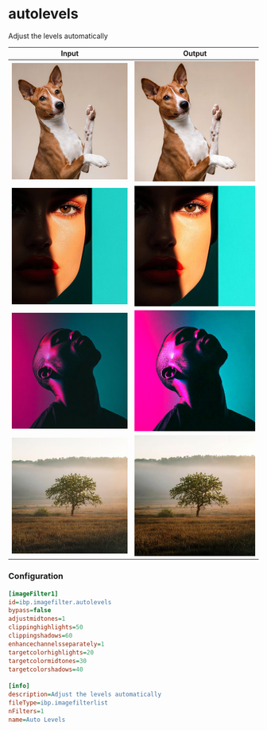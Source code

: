 # autolevels

Adjust the levels automatically

| Input | Output |
|--------|--------|
| ![dog](../assets/img_in/dog.jpg) | ![dog_autolevels](../assets/img_out/dog_autolevels.jpg) |
| ![female](../assets/img_in/female.jpg) | ![female_autolevels](../assets/img_out/female_autolevels.jpg) |
| ![male](../assets/img_in/male.jpg) | ![male_autolevels](../assets/img_out/male_autolevels.jpg) |
| ![tree](../assets/img_in/tree.jpg) | ![tree_autolevels](../assets/img_out/tree_autolevels.jpg) |

### Configuration

```ini
[imageFilter1]
id=ibp.imagefilter.autolevels
bypass=false
adjustmidtones=1
clippinghighlights=50
clippingshadows=60
enhancechannelsseparately=1
targetcolorhighlights=20
targetcolormidtones=30
targetcolorshadows=40

[info]
description=Adjust the levels automatically
fileType=ibp.imagefilterlist
nFilters=1
name=Auto Levels


```
